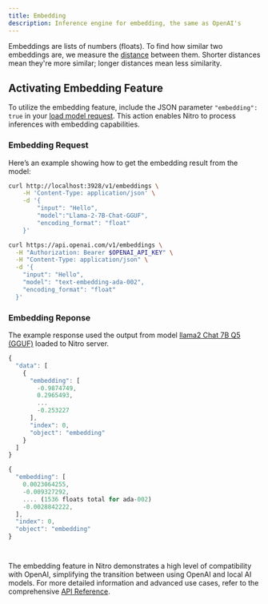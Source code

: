 ```yaml
---
title: Embedding
description: Inference engine for embedding, the same as OpenAI's
---
```


Embeddings are lists of numbers (floats). To find how similar two embeddings are, we measure the [distance](https://en.wikipedia.org/wiki/Cosine_similarity) between them. Shorter distances mean they're more similar; longer distances mean less similarity.

## Activating Embedding Feature

To utilize the embedding feature, include the JSON parameter `"embedding": true` in your [load model request](features/load-unload.md). This action enables Nitro to process inferences with embedding capabilities.

### Embedding Request

Here’s an example showing how to get the embedding result from the model:

<div class="code-snippet-left">

```bash title="Nitro" {1}
curl http://localhost:3928/v1/embeddings \
    -H 'Content-Type: application/json' \
    -d '{
        "input": "Hello",
        "model":"Llama-2-7B-Chat-GGUF",
        "encoding_format": "float"
    }'

```

</div>
<div class="code-snippet-right">

```bash title="OpenAI request" {1}
curl https://api.openai.com/v1/embeddings \
  -H "Authorization: Bearer $OPENAI_API_KEY" \
  -H "Content-Type: application/json" \
  -d '{
    "input": "Hello",
    "model": "text-embedding-ada-002",
    "encoding_format": "float"
  }'
```

</div>

### Embedding Reponse

The example response used the output from model [llama2 Chat 7B Q5 (GGUF)](https://huggingface.co/TheBloke/Llama-2-7B-Chat-GGUF/tree/main) loaded to Nitro server.

<div class="code-snippet-left">

```js title="Nitro"
{
  "data": [
    {
      "embedding": [
        -0.9874749,
        0.2965493,
        ...
        -0.253227
      ],
      "index": 0,
      "object": "embedding"
    }
  ]
}
```

</div>

<div class="code-snippet-right">

```js title="OpenAI"
{
  "embedding": [
    0.0023064255,
    -0.009327292,
    .... (1536 floats total for ada-002)
    -0.0028842222,
  ],
  "index": 0,
  "object": "embedding"
}




```

</div>

The embedding feature in Nitro demonstrates a high level of compatibility with OpenAI, simplifying the transition between using OpenAI and local AI models. For more detailed information and advanced use cases, refer to the comprehensive [API Reference](https://nitro.jan.ai/api-reference).
